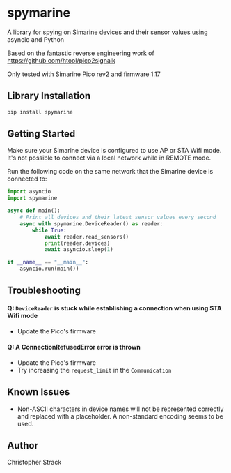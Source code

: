 # spymarine

A library for spying on Simarine devices and their sensor values using asyncio and Python

Based on the fantastic reverse engineering work of https://github.com/htool/pico2signalk

Only tested with Simarine Pico rev2 and firmware 1.17

## Library Installation

```sh
pip install spymarine
```

## Getting Started

Make sure your Simarine device is configured to use AP or STA Wifi mode. It's not possible
to connect via a local network while in REMOTE mode.

Run the following code on the same network that the Simarine device is connected to:

```python
import asyncio
import spymarine

async def main():
    # Print all devices and their latest sensor values every second
    async with spymarine.DeviceReader() as reader:
        while True:
            await reader.read_sensors()
            print(reader.devices)
            await asyncio.sleep(1)

if __name__ == "__main__":
    asyncio.run(main())
```

## Troubleshooting

#### Q: `DeviceReader` is stuck while establishing a connection when using STA Wifi mode

- Update the Pico's firmware

#### Q: A ConnectionRefusedError error is thrown

- Update the Pico's firmware
- Try increasing the `request_limit` in the `Communication`

## Known Issues

- Non-ASCII characters in device names will not be represented correctly and replaced with a
  placeholder. A non-standard encoding seems to be used.

## Author

Christopher Strack
